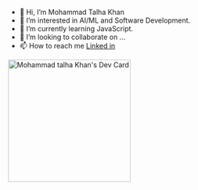 - 👋 Hi, I’m Mohammad Talha Khan
- 👀 I’m interested in AI/ML and Software Development.
- 🌱 I’m currently learning JavaScript.
- 💞️ I’m looking to collaborate on ...
- 📫 How to reach me [Linked in](https://www.linkedin.com/in/mohammad-talha-khan/)

<!---
mTalhaKhan154/mTalhaKhan154 is a ✨ special ✨ repository because its `README.md` (this file) appears on your GitHub profile.
You can click the Preview link to take a look at your changes.
--->
<a href="https://app.daily.dev/Mohammadtalhakhan"  target="_blank"><img src="https://api.daily.dev/devcards/370c343882424ef3999c51c2daa39ad2.png?r=nth" width="250" alt="Mohammad talha Khan's Dev Card"/></a>

